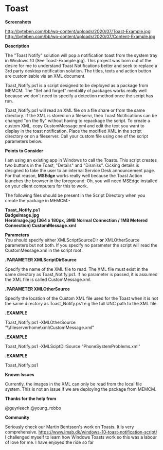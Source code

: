 # Toast  

**Screenshots**  
  
 http://byteben.com/bb/wp-content/uploads/2020/07/Toast-Example.jpg  
 http://byteben.com/bb/wp-content/uploads/2020/07/Content-Example.jpg  
   
**Description**  
  
The "Toast Notify" solution will pop a notification toast from the system tray in Windows 10 (See Toast-Example.jpg). This project was born out of the desire for me to understand Toast Notifications better and seek to replace a 3rd party desktop notification solution. The titles, texts and action button are customisable via an XML document.  
  
Toast_Notify.ps1 is a script designed to be deployed as a package from MEMCM. The "Set and forget" mentality of packages works really well because we don't need to specify a detection method once the script has run.  
  
Toast_Notify.ps1 will read an XML file on a file share or from the same directory. If the XML is stored on a fileservr, theo Toast Notifications can be changed "on the fly" without having to repackage the script. 
To create a custom XML, copy CustomMessage.xml and edit the text you want to display in the toast notification. Place the modified XML in the script directory or on a fileserver. Call your custom file using one of the script parameters below.  
  
**Points to Consider**  
  
I am using an existing app in Windows to call the Toasts. This script creates two buttons in the Toast, "Details" and "Dismiss". Cicking details is designed to take the user to an internal Service Desk announcement page. For that reason, **MSEdge** works really well because the Toast Action launches the browser in the foreground. Oh, you will need MSEdge installed on your client computers for this to work.  

The following files should be present in the Script Directory when you create the package in MEMCM:-   
  
**Toast_Notify.ps1  
BadgeImage.jpg  
HeroImage.jpg (364 x 180px, 3MB Normal Connection / 1MB Metered Connection)
CustomMessage.xml**  
  
**Parameters**  
You should specify either XMLScriptSourceDir **or** XMLOtherSource parameters but not both. If you specify no parameter the script will read the CustomMessage.xml in the script root.  
  
**.PARAMETER XMLScriptDirSource**    
  
Specify the name of the XML file to read. The XML file must exist in the same directory as Toast_Notify.ps1. If no parameter is passed, it is assumed the XML file is called CustomMessage.xml.
  
**.PARAMETER XMLOtherSource** 
  
Specify the location of the Custom XML file used for the Toast when it is not the same directory as Toast_Notify.ps1 e.g the full UNC path to the XML file.
  
**.EXAMPLE**  
  
Toast_Notify.ps1 -XMLOtherSource "\\\\fileserverhome\xml\CustomMessage.xml"
  
**.EXAMPLE**  
  
Toast_Notify.ps1 -XMLSciptDirSource "PhoneSystemProblems.xml"
  
**.EXAMPLE**  
  
Toast_Notify.ps1
  
**Known Issues** 
  
Currently, the images in the XML can only be read from the local file system. This is not an issue if we are deploying the package from MEMCM.
  
**Thanks for the help from**  
  
  @guyrleech
  @young_robbo
  
**Community**  
  
  Seriously check our Martin Bentsson's work on Toasts. It is very comprehensive.  https://www.imab.dk/windows-10-toast-notification-script/
  I challenged myself to learn how Windows Toasts work so this was a labour of love for me. I have enjoyed the ride so far
  
